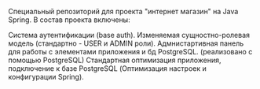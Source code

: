 Специальный репозиторий для проекта "интернет магазин" на Java Spring. В состав проекта включены:

Система аутентификации (base auth).
Изменяемая сущностно-ролевая модель (стандартно - USER и ADMIN роли).
Адмнистартивная панель для работы с элементами приложения и бд PostgreSQL. (реализовано с помощью PostgreSQL)
Стандартная оптимизация приложения, подключение к базе PostgreSQL (Оптимизация настроек и конфигурации Spring).

